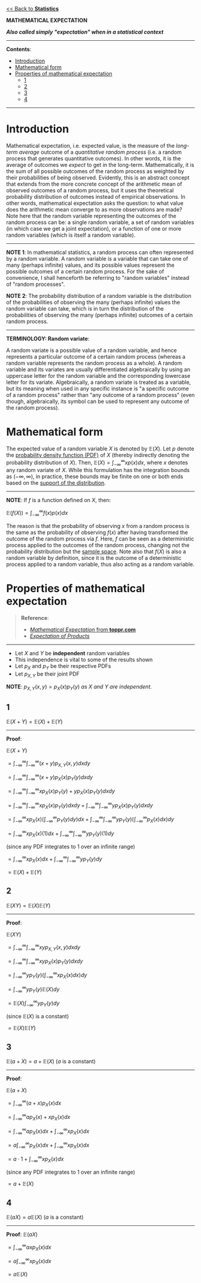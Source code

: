 <head>
  <script>
    MathJax = {tex: {inlineMath: [['$', '$']]}};
  </script>
  <script id="MathJax-script" async
    src="https://cdn.jsdelivr.net/npm/mathjax@3/es5/tex-chtml.js">
  </script>
</head>

[<< Back to **Statistics**](https://pranav-gopalkrishna.github.io/statistics)

**MATHEMATICAL EXPECTATION**

**_Also called simply "expectation" when in a statistical context_**

---

**Contents**:

- [Introduction](#introduction)
- [Mathematical form](#mathematical-form)
- [Properties of mathematical expectation](#properties-of-mathematical-expectation)
  - [1](#1)
  - [2](#2)
  - [3](#3)
  - [4](#4)

---

# Introduction
Mathematical expectation, i.e. expected value, is the measure of the _long-term average_ outcome of a _quantitative random process_ (i.e. a random process that generates quantitative outcomes). In other words, it is the average of outcomes we _expect_ to get in the long-term. Mathematically, it is the sum of all possible outcomes of the random process as weighted by their probabilities of being observed. Evidently, this is an abstract concept that extends from the more concrete concept of the arithmetic mean of observed outcomes of a random process, but it uses the theoretical probability distribution of outcomes instead of empirical observations. In other words, mathematical expectation asks the question: to what value does the arithmetic mean converge to as more observations are made? Note here that the random variable representing the outcomes of the random process can be: a single random variable, a set of random variables (in which case we get a joint expectation), or a function of one or more random variables (which is itself a random variable).

---

**NOTE 1**: In mathematical statistics, a random process can often represented by a random variable. A random variable is a variable that can take one of many (perhaps infinite) values, and its possible values represent the possible outcomes of a certain random process. For the sake of convenience, I shall henceforth be referring to "random variables" instead of "random processes".

**NOTE 2**: The probability distribution of a random variable is the distribution of the probabilities of observing the many (perhaps infinite) values the random variable can take, which is in turn the distribution of the probabilities of observing the many (perhaps infinite) outcomes of a certain random process.

---

**TERMINOLOGY: Random variate**:

A random variate is a possible value of a random variable, and hence represents a particular outcome of a certain random process (whereas a random variable represents the random process as a whole). A random variable and its variates are usually differentiated algebraically by using an uppercase letter for the random variable and the corresponding lowercase letter for its variate. Algebraically, a random variate is treated as a variable, but its meaning when used in any specific instance is "a specific outcome of a random process" rather than "any outcome of a random process" (even though, algebraically, its symbol can be used to represent any outcome of the random process).

# Mathematical form
The expected value of a random variable $X$ is denoted by $\mathbb{E}(X)$. Let $p$ denote the [probability density function (PDF)](https://pranav-gopalkrishna.github.io/statistics/quantifying-probability.html#probability-density-function) of $X$ (thereby indirectly denoting the probability distribution of $X$). Then, $\mathbb{E}(X) = \int_{-\infty}^{\infty} x p(x) dx$, where $x$ denotes any random variate of $X$. While this formulation has the integration bounds as $(-\infty, \infty)$, in practice, these bounds may be finite on one or both ends based on the [support of the distribution](https://pranav-gopalkrishna.github.io/statistics/approximating-distributions.html#21-support-of-a-distribution).

---

**NOTE**: If $f$ is a function defined on $X$, then:

$\displaystyle \mathbb{E}(f(X)) = \int_{-\infty}^{\infty} f(x) p(x) dx$

The reason is that the probability of observing $x$ from a random process is the same as the probability of observing $f(x)$ after having transformed the outcome of the random process via $f$. Here, $f$ can be seen as a deterministic process applied to the outcomes of the random process, changing not the probability distribution but the [sample space](https://pranav-gopalkrishna.github.io/statistics/quantifying-probability.html#terminology-checkpoint). Note also that $f(X)$ is also a random variable by definition, since it is the outcome of a deterministic process applied to a random variable, thus also acting as a random variable.

# Properties of mathematical expectation
> **Reference**:
> 
> - [_Mathematical Expectation_ from **toppr.com**](https://www.toppr.com/guides/fundamentals-of-business-mathematics-and-statistics/probability/mathematical-expectation/)
> - [_Expectation of Products_](https://library.fiveable.me/key-terms/statistical-inference/expectation-of-products)

---

- Let $X$ and $Y$ be **independent** random variables
- This independence is vital to some of the results shown
- Let $p_X$ and $p_Y$ be their respective PDFs
- Let $p_{X,Y}$ be their joint PDF

**NOTE**: $p_{X,Y}(x, y) = p_X(x)p_Y(y)$ _as_ $X$ _and_ $Y$ _are independent._

## 1
$\mathbb{E}(X + Y) = \mathbb{E}(X) + \mathbb{E}(Y)$

---

**Proof**:

$\mathbb{E}(X + Y)$

$\displaystyle = \int_{-\infty}^{\infty} \int_{-\infty}^{\infty} (x + y) p_{X,Y}(x, y) dxdy$

$\displaystyle = \int_{-\infty}^{\infty} \int_{-\infty}^{\infty} (x + y) p_X(x)p_Y(y) dxdy$

$\displaystyle = \int_{-\infty}^{\infty} \int_{-\infty}^{\infty} x p_X(x)p_Y(y) + y p_X(x)p_Y(y) dxdy$

$\displaystyle = \int_{-\infty}^{\infty} \int_{-\infty}^{\infty} x p_X(x)p_Y(y) dxdy + \int_{-\infty}^{\infty} \int_{-\infty}^{\infty} y p_X(x)p_Y(y) dxdy$

$\displaystyle = \int_{-\infty}^{\infty} x p_X(x) (\int_{-\infty}^{\infty} p_Y(y) dy)dx + \int_{-\infty}^{\infty} \int_{-\infty}^{\infty} y p_Y(y)(\int_{-\infty}^{\infty} p_X(x) dx)dy$

$\displaystyle = \int_{-\infty}^{\infty} x p_X(x) (1)dx + \int_{-\infty}^{\infty} \int_{-\infty}^{\infty} y p_Y(y)(1)dy$

(since any PDF integrates to 1 over an infinite range)

$\displaystyle = \int_{-\infty}^{\infty} x p_X(x)dx + \int_{-\infty}^{\infty} \int_{-\infty}^{\infty} y p_Y(y)dy$

$= \mathbb{E}(X) + \mathbb{E}(Y)$

## 2
$\mathbb{E}(XY) = \mathbb{E}(X)\mathbb{E}(Y)$

---

**Proof**:

$\mathbb{E}(XY)$

$\displaystyle = \int_{-\infty}^{\infty} \int_{-\infty}^{\infty} xy p_{X,Y}(x, y) dxdy$

$\displaystyle = \int_{-\infty}^{\infty} \int_{-\infty}^{\infty} xy p_X(x)p_Y(y) dxdy$

$\displaystyle = \int_{-\infty}^{\infty} y p_Y(y) (\int_{-\infty}^{\infty} x p_X(x) dx)dy$

$\displaystyle = \int_{-\infty}^{\infty} y p_Y(y) \mathbb{E}(X) dy$

$\displaystyle = \mathbb{E}(X) \int_{-\infty}^{\infty} y p_Y(y) dy$

(since $\mathbb{E}(X)$ is a constant)

$= \mathbb{E}(X) \mathbb{E}(Y)$

## 3
$\mathbb{E}(a + X) = a + \mathbb{E}(X)$ ($a$ is a constant)

---

**Proof**:

$\mathbb{E}(a + X)$

$\displaystyle = \int_{-\infty}^{\infty} (a + x) p_X(x) dx$

$\displaystyle = \int_{-\infty}^{\infty} a p_X(x) + x p_X(x) dx$

$\displaystyle = \int_{-\infty}^{\infty} a p_X(x) dx + \int_{-\infty}^{\infty} x p_X(x) dx$

$\displaystyle = a \int_{-\infty}^{\infty} p_X(x) dx + \int_{-\infty}^{\infty} x p_X(x) dx$

$\displaystyle = a \cdot 1 + \int_{-\infty}^{\infty} x p_X(x) dx$

(since any PDF integrates to 1 over an infinite range)

$= a + \mathbb{E}(X)$

## 4
$\mathbb{E}(aX) = a \mathbb{E}(X)$ ($a$ is a constant)

---

**Proof**:
$\mathbb{E}(aX)$

$\displaystyle = \int_{-\infty}^{\infty} ax p_X(x) dx$

$\displaystyle = a \int_{-\infty}^{\infty} x p_X(x) dx$

$= a \mathbb{E}(X)$